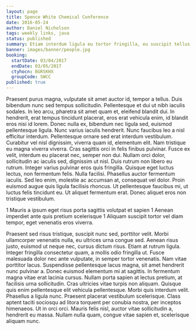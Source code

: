 ```yaml
---
layout: page
title: Spence White Chemical Conference
date: 2016-05-24
author: Daniel Nicholson
tags: weekly links, java
status: published
summary: Etiam interdum ligula eu tortor fringilla, eu suscipit tellus.
banner: images/banner/people.jpg
booking:
  startDate: 03/04/2017
  endDate: 03/05/2017
  ctyhocn: BGRSKHX
  groupCode: SWCC
published: true
---
```

Praesent purus magna, vulputate sit amet auctor id, tempor a tellus. Duis bibendum nunc sed tempus sollicitudin. Pellentesque et dui ut nibh iaculis sodales. In leo arcu, pharetra sit amet quam et, eleifend blandit dui. In hendrerit, erat tempus tincidunt placerat, eros erat vehicula enim, id blandit eros nisi id lorem. Donec nulla ex, bibendum nec ligula sed, euismod pellentesque ligula. Nunc varius iaculis hendrerit. Nunc faucibus leo a nisl efficitur interdum. Pellentesque ornare sed erat interdum vestibulum. Curabitur vel nisl dignissim, viverra quam id, elementum elit. Nam tristique eu magna viverra viverra. Cras sagittis orci in felis finibus pulvinar.
Fusce ex velit, interdum eu placerat nec, semper non dui. Nullam orci dolor, sollicitudin ac iaculis sed, dignissim ut nisl. Duis rutrum non libero eu rutrum. Integer varius pulvinar eros quis fringilla. Quisque eget luctus lectus, non fermentum felis. Nulla facilisi. Phasellus auctor fermentum iaculis. Sed leo enim, molestie ac accumsan at, consequat vel dolor. Proin euismod augue quis ligula facilisis rhoncus. Ut pellentesque faucibus mi, ut luctus felis tincidunt eu. Ut aliquet fermentum erat. Donec aliquet eros non tristique vestibulum.

1 Mauris a ipsum eget risus porta sagittis volutpat et sapien
1 Aenean imperdiet ante quis pretium scelerisque
1 Aliquam suscipit tortor vel diam tempor, eget venenatis eros viverra.

Praesent sed risus tristique, suscipit nunc sed, porttitor velit. Morbi ullamcorper venenatis nulla, eu ultrices urna congue sed. Aenean risus justo, euismod ut neque nec, cursus dictum risus. Etiam at rutrum ligula. Integer fringilla consectetur quam, a mollis odio fringilla ut. Fusce malesuada dolor nec ante vulputate, in semper tortor venenatis. Nam vitae porttitor lacus. Suspendisse pellentesque lacus magna, sit amet hendrerit nunc pulvinar a. Donec euismod elementum mi at sagittis. In fermentum magna vitae erat lacinia cursus. Nullam porta sapien at lectus pretium, at facilisis urna sollicitudin.
Cras ultricies vitae turpis non aliquam. Quisque quis enim pellentesque elit vehicula pellentesque. Morbi quis interdum velit. Phasellus a ligula nunc. Praesent placerat vestibulum scelerisque. Class aptent taciti sociosqu ad litora torquent per conubia nostra, per inceptos himenaeos. Ut in orci orci. Mauris felis nisl, auctor vitae sollicitudin a, hendrerit eu massa. Nullam nulla quam, congue vitae sapien et, scelerisque aliquam nunc.
